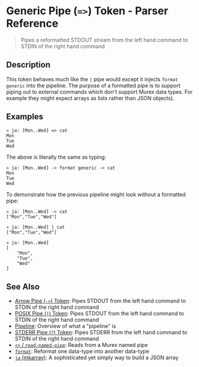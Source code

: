 # Generic Pipe (`=>`) Token - Parser Reference

> Pipes a reformatted STDOUT stream from the left hand command to STDIN of the right hand command

## Description

This token behaves much like the `|` pipe would except it injects `format
generic` into the pipeline. The purpose of a formatted pipe is to support
piping out to external commands which don't support Murex data types. For
example they might expect arrays as lists rather than JSON objects).

## Examples

```
» ja: [Mon..Wed] => cat
Mon
Tue
Wed
```

The above is literally the same as typing:

```
» ja: [Mon..Wed] -> format generic -> cat
Mon
Tue
Wed
```

To demonstrate how the previous pipeline might look without a formatted pipe:

```
» ja: [Mon..Wed] -> cat
["Mon","Tue","Wed"]

» ja: [Mon..Wed] | cat
["Mon","Tue","Wed"]

» ja: [Mon..Wed]
[
    "Mon",
    "Tue",
    "Wed"
]
```

## See Also

* [Arrow Pipe (`->`) Token](../parser/pipe-arrow.md):
  Pipes STDOUT from the left hand command to STDIN of the right hand command
* [POSIX Pipe (`|`) Token](../parser/pipe-posix.md):
  Pipes STDOUT from the left hand command to STDIN of the right hand command
* [Pipeline](../user-guide/pipeline.md):
  Overview of what a "pipeline" is
* [STDERR Pipe (`?`) Token](../parser/pipe-err.md):
  Pipes STDERR from the left hand command to STDIN of the right hand command
* [`<>` / `read-named-pipe`](../commands/namedpipe.md):
  Reads from a Murex named pipe
* [`format`](../commands/format.md):
  Reformat one data-type into another data-type
* [`ja` (mkarray)](../commands/ja.md):
  A sophisticated yet simply way to build a JSON array